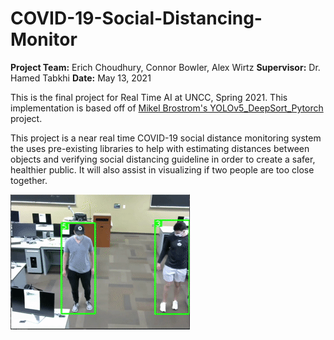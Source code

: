 # COVID-19-Social-Distancing-Monitor
**Project Team:** Erich Choudhury, Connor Bowler, Alex Wirtz
**Supervisor:** Dr. Hamed Tabkhi
**Date:** May 13, 2021

This is the final project for Real Time AI at UNCC, Spring 2021. This implementation is based off of [Mikel Brostrom's YOLOv5_DeepSort_Pytorch](https://github.com/mikel-brostrom/Yolov5_DeepSort_Pytorch) project.

This project is a near real time COVID-19 social distance monitoring system the uses pre-existing libraries to help with estimating distances between objects and verifying social distancing guideline in order to create a safer, healthier public. It will also assist in visualizing if two people are too close together. 

![Showcase](./demo/Demo.gif)
